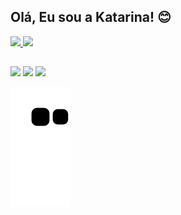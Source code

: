 ## Olá, Eu sou a Katarina! 😊
 <div>
  <a href="https://github.com/katarinamai">
  <img height="180em" src="https://github-readme-stats.vercel.app/api?username=katarinamai&show_icons=true&theme=dracula&include_all_commits=true&count_private=true"/>
  <img height="180em" src="https://github-readme-stats.vercel.app/api/top-langs/?username=katarinamai&layout=compact&langs_count=7&theme=dracula&include_all_commits=true&count_private=true"/>
</div>
 
  ##
 
<div> 
  <a href="https://instagram.com/katarinamaai" target="_blank"><img src="https://img.shields.io/badge/-Instagram-%23E4405F?style=for-the-badge&logo=instagram&logoColor=white" target="_blank"></a>
  <a href = "mailto:katarinamassakoinoue@gmail.com"><img src="https://img.shields.io/badge/-Gmail-%23333?style=for-the-badge&logo=gmail&logoColor=white" target="_blank"></a>
  <a href="https://www.linkedin.com/in/kainoue" target="_blank"><img src="https://img.shields.io/badge/-LinkedIn-%230077B5?style=for-the-badge&logo=linkedin&logoColor=white" target="_blank"></a> 
 
  ![Snake animation](https://github.com/katarinamai/katarinamai/blob/output/github-contribution-grid-snake.svg?include_all_commits=true&count_private=true)
 
</div>
